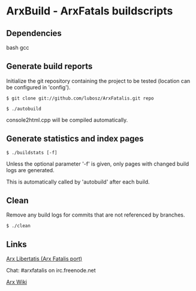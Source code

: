 # ArxBuild - ArxFatals buildscripts

## Dependencies

bash
gcc

## Generate build reports

Initialize the git repository containing the project to be tested (location can be configured in 'config').

`$ git clone git://github.com/lubosz/ArxFatalis.git repo`

`$ ./autobuild`

console2html.cpp will be compiled automatically.

## Generate statistics and index pages

`$ ./buildstats [-f]`

Unless the optional parameter '-f' is given, only pages with changed build logs are generated.

This is automatically called by 'autobuild' after each build.

## Clean 

Remove any build logs for commits that are not referenced by branches.

`$ ./clean`

## Links

[Arx Libertatis (Arx Fatalis port)](https://github.com/lubosz/ArxFatalis)

Chat: \#arxfatalis on irc.freenode.net

[Arx Wiki](http://arx.parpg.net/)
